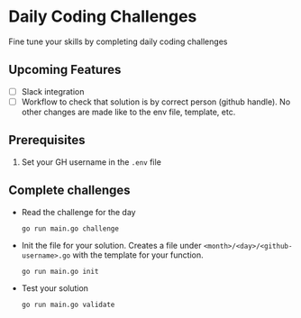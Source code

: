 # Daily Coding Challenges
Fine tune your skills by completing daily coding challenges

## Upcoming Features
- [ ] Slack integration
- [ ] Workflow to check that solution is by correct person (github handle). No other changes are made like to the env file, template,  etc.

## Prerequisites
1. Set your GH username in the `.env` file

## Complete challenges
- Read the challenge for the day
    ```
    go run main.go challenge
    ```
- Init the file for your solution. Creates a file under `<month>/<day>/<github-username>.go` with the template for your function.
    ```
    go run main.go init
    ```
- Test your solution
    ```
    go run main.go validate
    ```